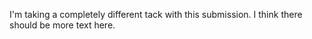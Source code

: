 I'm taking a completely different tack with this submission.
I think there should be more text here.
